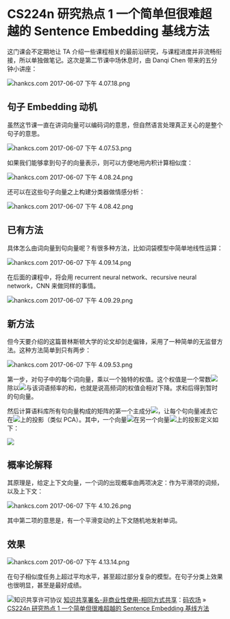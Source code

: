 # CS224n 研究热点 1 一个简单但很难超越的 Sentence Embedding 基线方法

这门课会不定期地让 TA 介绍一些课程相关的最前沿研究，与课程进度并非流畅衔接，所以单独做笔记。这次是第二节课中场休息时，由 Danqi Chen 带来的五分钟小讲座：

![hankcs.com 2017-06-07 下午 4.07.18.png](img/f453722e382e3eba395747a3843ae664.jpg "hankcs.com 2017-06-07 下午 4.07.18.png")

## 句子 Embedding 动机

虽然这节课一直在讲词向量可以编码词的意思，但自然语言处理真正关心的是整个句子的意思。

![hankcs.com 2017-06-07 下午 4.07.53.png](img/1495e198f3aaf7dd8a0eed59a7562e16.jpg "hankcs.com 2017-06-07 下午 4.07.53.png")

如果我们能够拿到句子的向量表示，则可以方便地用内积计算相似度：

![hankcs.com 2017-06-07 下午 4.08.24.png](img/9108727a6e4357453576d8eff82b2052.jpg "hankcs.com 2017-06-07 下午 4.08.24.png")

还可以在这些句子向量之上构建分类器做情感分析：

![hankcs.com 2017-06-07 下午 4.08.42.png](img/6e3a874e4ba56e00a0dbcddd942ccada.jpg "hankcs.com 2017-06-07 下午 4.08.42.png")

## 已有方法

具体怎么由词向量到句向量呢？有很多种方法，比如词袋模型中简单地线性运算：

![hankcs.com 2017-06-07 下午 4.09.14.png](img/485d30218ea583a506cbf0271d1a24c1.jpg "hankcs.com 2017-06-07 下午 4.09.14.png")

在后面的课程中，将会用 recurrent neural network、recursive neural network，CNN 来做同样的事情。

![hankcs.com 2017-06-07 下午 4.09.29.png](img/355728c26c77029bd763c7c512a2f5e5.jpg "hankcs.com 2017-06-07 下午 4.09.29.png")

## 新方法

但今天要介绍的这篇普林斯顿大学的论文却剑走偏锋，采用了一种简单的无监督方法。这种方法简单到只有两步：

![hankcs.com 2017-06-07 下午 4.09.53.png](img/2c361080d385bd06d07dc4ccd4f0744e.jpg "hankcs.com 2017-06-07 下午 4.09.53.png")

第一步，对句子中的每个词向量，乘以一个独特的权值。这个权值是一个常数![](img/82005cc2e0087e2a52c7e43df4a19a00.jpg)除以![](img/82005cc2e0087e2a52c7e43df4a19a00.jpg)与该词语频率的和，也就是说高频词的权值会相对下降。求和后得到暂时的句向量。

然后计算语料库所有句向量构成的矩阵的第一个主成分![](img/0cd7fe3516d444d388139bd1fd1102a3.jpg)，让每个句向量减去它在![](img/0cd7fe3516d444d388139bd1fd1102a3.jpg)上的投影（类似 PCA）。其中，一个向量![](img/a7b0439b75ff3fa542a86700c6afc69a.jpg)在另一个向量![](img/0cd7fe3516d444d388139bd1fd1102a3.jpg)上的投影定义如下：

![](img/6f2cfd5d838e57d0491addfea5e3c357.jpg)

## 概率论解释

其原理是，给定上下文向量，一个词的出现概率由两项决定：作为平滑项的词频，以及上下文：

![hankcs.com 2017-06-07 下午 4.10.26.png](img/35a256fdc76d4683f1ecc306789eedda.jpg "hankcs.com 2017-06-07 下午 4.10.26.png")

其中第二项的意思是，有一个平滑变动的上下文随机地发射单词。

## 效果

![hankcs.com 2017-06-07 下午 4.13.14.png](img/311ab4cce5db9c0113b2769cad99f7e6.jpg "hankcs.com 2017-06-07 下午 4.13.14.png")

在句子相似度任务上超过平均水平，甚至超过部分复杂的模型。在句子分类上效果也很明显，甚至是最好成绩。

![知识共享许可协议](http://www.hankcs.com/license/) [知识共享署名-非商业性使用-相同方式共享](http://www.hankcs.com/license/)：[码农场](http://www.hankcs.com) » [CS224n 研究热点 1 一个简单但很难超越的 Sentence Embedding 基线方法](http://www.hankcs.com/nlp/cs224n-sentence-embeddings.html)